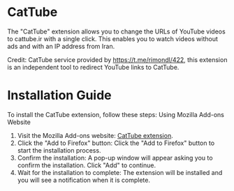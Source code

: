 # CatTube
The "CatTube" extension allows you to change the URLs of YouTube videos to cattube.ir with a single click. This enables you to watch videos without ads and with an IP address from Iran.

Credit: CatTube service provided by https://t.me/rimondl/422, this extension is an independent tool to redirect YouTube links to CatTube.

# Installation Guide

To install the CatTube extension, follow these steps:
Using Mozilla Add-ons Website

1. Visit the Mozilla Add-ons website: [CatTube extension](https://addons.mozilla.org/en-US/firefox/addon/cattube/).
2. Click the "Add to Firefox" button: Click the "Add to Firefox" button to start the installation process.
3. Confirm the installation: A pop-up window will appear asking you to confirm the installation. Click "Add" to continue.
4. Wait for the installation to complete: The extension will be installed and you will see a notification when it is complete.

